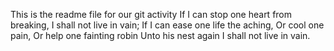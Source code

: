 This is the readme file for our git activity
If I can stop one heart from breaking, I shall not live in vain;
If I can ease one life the aching,
Or cool one pain,
Or help one fainting robin
Unto his nest again
I shall not live in vain.
